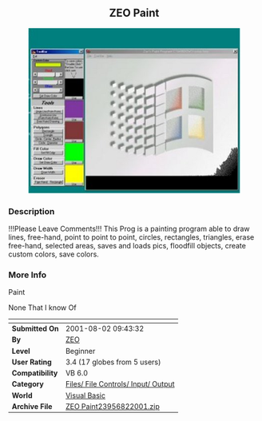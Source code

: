 ﻿<div align="center">

## ZEO Paint

<img src="PIC200182944348860.jpg">
</div>

### Description

!!!Please Leave Comments!!! This Prog is a painting program able to draw lines, free-hand, point to point to point, circles, rectangles, triangles, erase free-hand, selected areas, saves and loads pics, floodfill objects, create custom colors, save colors.
 
### More Info
 
Paint

None That I know Of


<span>             |<span>
---                |---
**Submitted On**   |2001-08-02 09:43:32
**By**             |[ZEO](https://github.com/Planet-Source-Code/PSCIndex/blob/master/ByAuthor/zeo.md)
**Level**          |Beginner
**User Rating**    |3.4 (17 globes from 5 users)
**Compatibility**  |VB 6\.0
**Category**       |[Files/ File Controls/ Input/ Output](https://github.com/Planet-Source-Code/PSCIndex/blob/master/ByCategory/files-file-controls-input-output__1-3.md)
**World**          |[Visual Basic](https://github.com/Planet-Source-Code/PSCIndex/blob/master/ByWorld/visual-basic.md)
**Archive File**   |[ZEO Paint23956822001\.zip](https://github.com/Planet-Source-Code/zeo-zeo-paint__1-25778/archive/master.zip)








